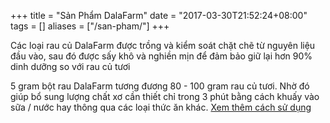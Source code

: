 +++
title = "Sản Phẩm DalaFarm"
date = "2017-03-30T21:52:24+08:00"
tags = []
aliases = ["/san-pham/"]
+++

Các loại rau củ DalaFarm được trồng và kiểm soát chặt chẽ từ nguyên liệu đầu vào, sau đó được sấy khô và nghiền mịn để đảm bảo
giữ lại hơn 90% dinh dưỡng so với rau củ tươi

5 gram bột rau DalaFarm tương đương 80 - 100 gram rau củ tươi. Nhờ đó giúp bổ sung lượng chất xơ cần thiết chỉ trong 3 phút bằng cách khuấy vào sữa / nước hay thông qua các loại thức ăn khác. [Xem thêm cách sử dụng](/qa/#cách-sử-dụng-bột-rau-củ-dalafarm-như-thế-nào)


